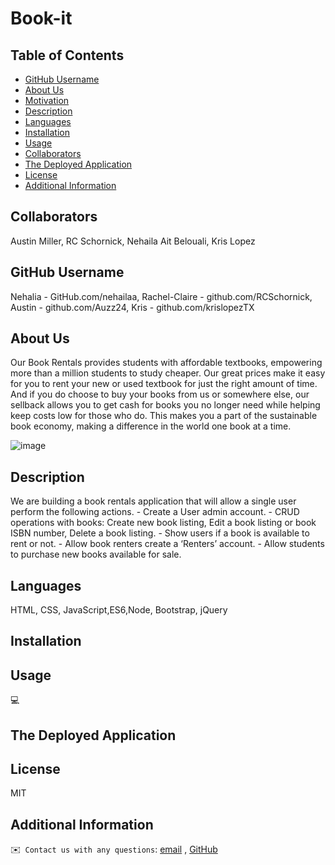 # Book-it

## Table of Contents
  - [GitHub Username](#github)
  - [About Us](#about)
  - [Motivation](#motivation)
  - [Description](#description)
  - [Languages](#languages)
  - [Installation](#installation)
  - [Usage](#usage)
  - [Collaborators](#credits)
  - [The Deployed Application](#credits)
  - [License](#license)
  - [Additional Information](#additional-info)

 ## Collaborators
  Austin Miller, 
  RC Schornick, 
  Nehaila Ait Belouali, 
  Kris Lopez

  ## GitHub Username
  Nehalia - GitHub.com/nehailaa, 
  Rachel-Claire - github.com/RCSchornick, 
  Austin - github.com/Auzz24,
  Kris - github.com/krislopezTX
  

  ## About Us
Our Book Rentals provides students with affordable textbooks, empowering more than a million students to study cheaper. Our great prices make it easy for you to rent your new or used textbook for just the right amount of time. And if you do choose to buy your books from us or somewhere else, our sellback allows you to get cash for books you no longer need while helping keep costs low for those who do. This makes you a part of the sustainable book economy, making a difference in the world one book at a time.

![image](https://user-images.githubusercontent.com/94027300/156115454-b46f76e9-13dc-4306-b1d2-f102ed7b629c.png)


  ## Description
  We are building a book rentals application that will allow a single user perform the following actions.
		- Create a User admin account.
		- CRUD operations with books: Create new book listing, Edit a book listing or book ISBN number, Delete a book listing.
		- Show users if a book is available to rent or not.
		- Allow book renters create a ‘Renters’ account.
    - Allow students to purchase new books available for sale.
    
  ## Languages
  HTML, CSS, JavaScript,ES6,Node, Bootstrap, jQuery

  ## Installation
 

  ## Usage
  💻

  ## The Deployed Application

  
  ## License
  MIT

  ## Additional Information
  ✉️` Contact us with any questions`: [email](mailto:) , [GitHub]()<br />

